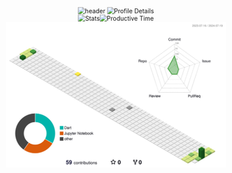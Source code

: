 <div align="center">
  <img src="https://capsule-render.vercel.app/api?type=venom&height=300&color=0:FFFFFF,100:000000&text=Hi&section=header&reversal=false&animation=fadeIn&desc=there" alt="header">
  
  <img src="http://github-profile-summary-cards.vercel.app/api/cards/profile-details?username=ethanmorian&theme=graywhite" alt="Profile Details">
  
  <div style="display: flex; justify-content: center; align-items: center;">
    <img src="http://github-profile-summary-cards.vercel.app/api/cards/stats?username=ethanmorian&theme=graywhite" alt="Stats">
    <img src="http://github-profile-summary-cards.vercel.app/api/cards/productive-time?username=ethanmorian&theme=graywhite&utcOffset=9" alt="Productive Time">
  </div>

  <img src="./profile-3d-contrib/profile-season-animate.svg" alt="profile">
</div>

<!--
**ethanmorian/ethanmorian** is a ✨ _special_ ✨ repository because its `README.md` (this file) appears on your GitHub profile.

Here are some ideas to get you started:

- 🔭 I’m currently working on ...
- 🌱 I’m currently learning ...
- 👯 I’m looking to collaborate on ...
- 🤔 I’m looking for help with ...
- 💬 Ask me about ...
- 📫 How to reach me: ...
- 😄 Pronouns: ...
- ⚡ Fun fact: ...
-->
